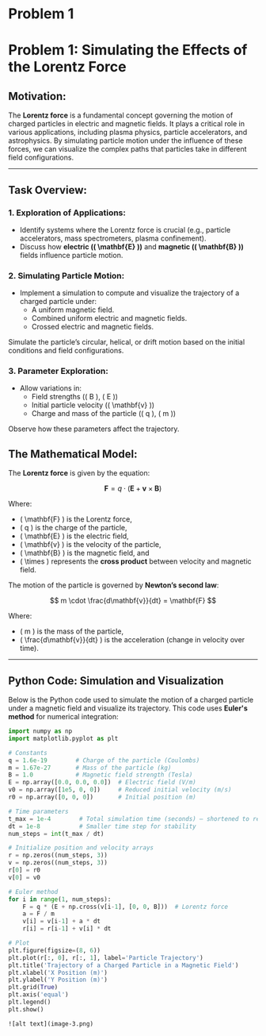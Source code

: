 # Problem 1
# Problem 1: Simulating the Effects of the Lorentz Force

## Motivation:

The **Lorentz force** is a fundamental concept governing the motion of charged particles in electric and magnetic fields. It plays a critical role in various applications, including plasma physics, particle accelerators, and astrophysics. By simulating particle motion under the influence of these forces, we can visualize the complex paths that particles take in different field configurations.

---

## Task Overview:

### 1. Exploration of Applications:
   - Identify systems where the Lorentz force is crucial (e.g., particle accelerators, mass spectrometers, plasma confinement).
   - Discuss how **electric (\( \mathbf{E} \))** and **magnetic (\( \mathbf{B} \))** fields influence particle motion.

### 2. Simulating Particle Motion:
   - Implement a simulation to compute and visualize the trajectory of a charged particle under:
     - A uniform magnetic field.
     - Combined uniform electric and magnetic fields.
     - Crossed electric and magnetic fields.

   Simulate the particle’s circular, helical, or drift motion based on the initial conditions and field configurations.

### 3. Parameter Exploration:
   - Allow variations in:
     - Field strengths (\( B \), \( E \))
     - Initial particle velocity (\( \mathbf{v} \))
     - Charge and mass of the particle (\( q \), \( m \))

   Observe how these parameters affect the trajectory.

## The Mathematical Model:

The **Lorentz force** is given by the equation:

$$
\mathbf{F} = q \cdot \left( \mathbf{E} + \mathbf{v} \times \mathbf{B} \right)
$$

Where:
- \( \mathbf{F} \) is the Lorentz force,
- \( q \) is the charge of the particle,
- \( \mathbf{E} \) is the electric field,
- \( \mathbf{v} \) is the velocity of the particle,
- \( \mathbf{B} \) is the magnetic field, and
- \( \times \) represents the **cross product** between velocity and magnetic field.

The motion of the particle is governed by **Newton’s second law**:

$$
m \cdot \frac{d\mathbf{v}}{dt} = \mathbf{F}
$$

Where:
- \( m \) is the mass of the particle,
- \( \frac{d\mathbf{v}}{dt} \) is the acceleration (change in velocity over time).

---

## Python Code: Simulation and Visualization

Below is the Python code used to simulate the motion of a charged particle under a magnetic field and visualize its trajectory. This code uses **Euler's method** for numerical integration:

```python
import numpy as np
import matplotlib.pyplot as plt

# Constants
q = 1.6e-19        # Charge of the particle (Coulombs)
m = 1.67e-27       # Mass of the particle (kg)
B = 1.0            # Magnetic field strength (Tesla)
E = np.array([0.0, 0.0, 0.0])  # Electric field (V/m)
v0 = np.array([1e5, 0, 0])     # Reduced initial velocity (m/s)
r0 = np.array([0, 0, 0])       # Initial position (m)

# Time parameters
t_max = 1e-4        # Total simulation time (seconds) — shortened to reduce instability
dt = 1e-8           # Smaller time step for stability
num_steps = int(t_max / dt)

# Initialize position and velocity arrays
r = np.zeros((num_steps, 3))
v = np.zeros((num_steps, 3))
r[0] = r0
v[0] = v0

# Euler method
for i in range(1, num_steps):
    F = q * (E + np.cross(v[i-1], [0, 0, B]))  # Lorentz force
    a = F / m
    v[i] = v[i-1] + a * dt
    r[i] = r[i-1] + v[i] * dt

# Plot
plt.figure(figsize=(8, 6))
plt.plot(r[:, 0], r[:, 1], label='Particle Trajectory')
plt.title('Trajectory of a Charged Particle in a Magnetic Field')
plt.xlabel('X Position (m)')
plt.ylabel('Y Position (m)')
plt.grid(True)
plt.axis('equal')
plt.legend()
plt.show()
```

```
![alt text](image-3.png)






